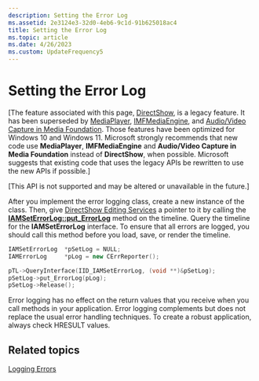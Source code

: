 ```yaml
---
description: Setting the Error Log
ms.assetid: 2e3124e3-32d0-4eb6-9c1d-91b625018ac4
title: Setting the Error Log
ms.topic: article
ms.date: 4/26/2023
ms.custom: UpdateFrequency5
---
```


# Setting the Error Log

\[The feature associated with this page, [DirectShow](/windows/win32/directshow/directshow), is a legacy feature. It has been superseded by [MediaPlayer](/uwp/api/Windows.Media.Playback.MediaPlayer), [IMFMediaEngine](/windows/win32/api/mfmediaengine/nn-mfmediaengine-imfmediaengine), and [Audio/Video Capture in Media Foundation](windows/win32/medfound/audio-video-capture-in-media-foundation). Those features have been optimized for Windows 10 and Windows 11. Microsoft strongly recommends that new code use **MediaPlayer**, **IMFMediaEngine** and **Audio/Video Capture in Media Foundation** instead of **DirectShow**, when possible. Microsoft suggests that existing code that uses the legacy APIs be rewritten to use the new APIs if possible.\]

\[This API is not supported and may be altered or unavailable in the future.\]

After you implement the error logging class, create a new instance of the class. Then, give [DirectShow Editing Services](directshow-editing-services.md) a pointer to it by calling the [**IAMSetErrorLog::put\_ErrorLog**](iamseterrorlog-put-errorlog.md) method on the timeline. Query the timeline for the **IAMSetErrorLog** interface. To ensure that all errors are logged, you should call this method before you load, save, or render the timeline.


```C++
IAMSetErrorLog  *pSetLog = NULL;
IAMErrorLog     *pLog = new CErrReporter();

pTL->QueryInterface(IID_IAMSetErrorLog, (void **)&pSetLog);
pSetLog->put_ErrorLog(pLog);
pSetLog->Release();
```



Error logging has no effect on the return values that you receive when you call methods in your application. Error logging complements but does not replace the usual error handling techniques. To create a robust application, always check HRESULT values.

## Related topics

<dl> <dt>

[Logging Errors](logging-errors.md)
</dt> </dl>

 

 



